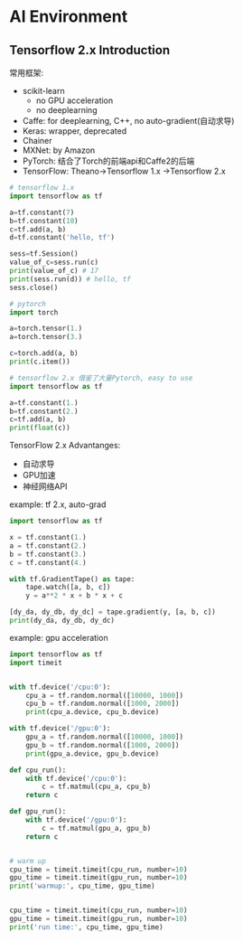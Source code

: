 # AI Environment

## Tensorflow 2.x Introduction

常用框架:
- scikit-learn
  - no GPU acceleration
  - no deeplearning
- Caffe: for deeplearning, C++, no auto-gradient(自动求导)
- Keras: wrapper, deprecated
- Chainer
- MXNet: by Amazon
- PyTorch: 结合了Torch的前端api和Caffe2的后端
- TensorFlow: Theano→Tensorflow 1.x →Tensorflow 2.x

```py
# tensorflow 1.x
import tensorflow as tf

a=tf.constant(7)
b=tf.constant(10)
c=tf.add(a, b)
d=tf.constant('hello, tf')

sess=tf.Session()
value_of_c=sess.run(c)
print(value_of_c) # 17
print(sess.run(d)) # hello, tf
sess.close()
```

```py
# pytorch
import torch

a=torch.tensor(1.)
a=torch.tensor(3.)

c=torch.add(a, b)
print(c.item())
```

```py
# tensorflow 2.x 借鉴了大量Pytorch, easy to use
import tensorflow as tf

a=tf.constant(1.)
b=tf.constant(2.)
c=tf.add(a, b)
print(float(c))
```

TensorFlow 2.x Advantanges:
- 自动求导
- GPU加速
- 神经网络API

example: tf 2.x, auto-grad

```py
import tensorflow as tf 

x = tf.constant(1.)
a = tf.constant(2.)
b = tf.constant(3.)
c = tf.constant(4.)

with tf.GradientTape() as tape:
	tape.watch([a, b, c])
	y = a**2 * x + b * x + c

[dy_da, dy_db, dy_dc] = tape.gradient(y, [a, b, c])
print(dy_da, dy_db, dy_dc)
```

example: gpu acceleration

```py
import tensorflow as tf
import timeit


with tf.device('/cpu:0'):
	cpu_a = tf.random.normal([10000, 1000])
	cpu_b = tf.random.normal([1000, 2000])
	print(cpu_a.device, cpu_b.device)

with tf.device('/gpu:0'):
	gpu_a = tf.random.normal([10000, 1000])
	gpu_b = tf.random.normal([1000, 2000])
	print(gpu_a.device, gpu_b.device)

def cpu_run():
	with tf.device('/cpu:0'):
		c = tf.matmul(cpu_a, cpu_b)
	return c 

def gpu_run():
	with tf.device('/gpu:0'):
		c = tf.matmul(gpu_a, gpu_b)
	return c 


# warm up
cpu_time = timeit.timeit(cpu_run, number=10)
gpu_time = timeit.timeit(gpu_run, number=10)
print('warmup:', cpu_time, gpu_time)


cpu_time = timeit.timeit(cpu_run, number=10)
gpu_time = timeit.timeit(gpu_run, number=10)
print('run time:', cpu_time, gpu_time)
```